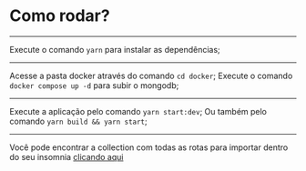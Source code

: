 # Como rodar?
---

Execute o comando ```yarn``` para instalar as dependências;

---

Acesse a pasta docker através do comando ```cd docker```;
Execute o comando ```docker compose up -d``` para subir o mongodb;

---

Execute a aplicação pelo comando ```yarn start:dev```;
Ou também pelo comando ```yarn build && yarn start```;

---

Você pode encontrar a collection com todas as rotas para importar dentro do seu insomnia [clicando aqui](./insomnia/routes.json)
